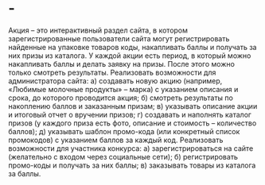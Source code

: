 # -
Акция – это интерактивный раздел сайта, в котором зарегистрированные пользователи сайта могут регистрировать найденные на упаковке товаров коды, накапливать баллы и получать за них призы из каталога.
У каждой акции есть период, в который можно накапливать баллы и делать заявку на призы. После этого можно только смотреть результаты.
		Реализовать возможности для администратора сайта:
а) создавать новую акцию (например, «Любимые молочные продукты» – марка) с указанием описания и срока, до которого проводится акция;
б) смотреть результаты по накоплению баллов и заказанным призам;
в) указывать описание акции и итоговый отчет о вручении призов;
г) создавать и наполнять каталог призов (у каждого приза есть фото, описание и стоимость – количество баллов);
д) указывать шаблон промо-кода (или конкретный список промокодов) с указанием баллов за каждый код.
		Реализовать возможности для участника конкурса:
а) зарегистрироваться на сайте (желательно с входом через социальные сети);
б) регистрировать промо-коды и получать за них баллы;
в) заказывать товары из каталога за баллы.
